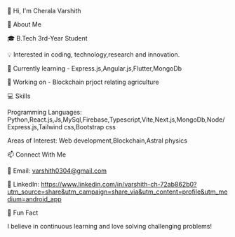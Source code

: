 👋 Hi, I'm Cherala Varshith

🌟 About Me

🎓 B.Tech 3rd-Year Student

💡 Interested in coding, technology,research and innovation.

🔭 Currently learning - Express.js,Angular.js,Flutter,MongoDb

🚀 Working on - Blockchain prjoct relating agriculture 


💻 Skills

Programming Languages: Python,React.js,Js,MySql,Firebase,Typescript,Vite,Next.js,MongoDb,Node/Express.js,Tailwind css,Bootstrap css

Areas of Interest: Web development,Blockchain,Astral physics


📫 Connect With Me

📧 Email: varshith0304@gmail.com

💼 LinkedIn: https://www.linkedin.com/in/varshith-ch-72ab862b0?utm_source=share&utm_campaign=share_via&utm_content=profile&utm_medium=android_app


🔗 Fun Fact

I believe in continuous learning and love solving challenging problems!
